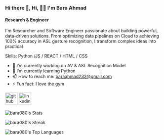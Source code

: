 ### Hi there 👋, Hi, ✌🏿 I'm Bara Ahmad
#### Research & Engineer


I'm Researcher and Software Engineer passionate about building powerful, data-driven solutions. From optimizing data pipelines on Cloud to achieving 100% accuracy in ASL gesture recognition, I transform complex ideas into practical

Skills: Python /JS / REACT / HTML / CSS

- 🔭 I’m currently working on AV & ASL Recognition Model 
- 🌱 I’m currently learning Python  
- 📫 How to reach me: baraahmad232@gmail.com 
- ⚡ Fun fact: I love the gym 


[<img src='https://cdn.jsdelivr.net/npm/simple-icons@3.0.1/icons/github.svg' alt='github' height='40'>](https://github.com/https://github.com/bara080)  [<img src='https://cdn.jsdelivr.net/npm/simple-icons@3.0.1/icons/linkedin.svg' alt='linkedin' height='40'>](https://www.linkedin.com/in/https://www.linkedin.com/in/abaramoh//)  
  
![bara080's Stats](https://github-readme-stats.vercel.app/api?username=bara080&theme=radical&show_icons=true&hide_border=true&count_private=false)


![bara080's Streak](https://github-readme-streak-stats.herokuapp.com/?user=bara080&theme=radical&hide_border=true)

![bara080's Top Languages](https://github-readme-stats.vercel.app/api/top-langs/?username=bara080&theme=radical&show_icons=true&hide_border=true&layout=compact)



